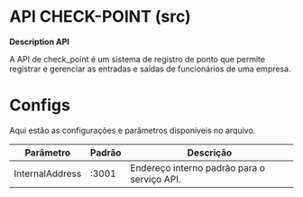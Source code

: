 # API CHECK-POINT (src)

**Description API**

A API de check_point é um sistema de registro de ponto que permite registrar e gerenciar as entradas e saídas de funcionários de uma empresa. 

# Configs

Aqui estão as configurações e parâmetros disponíveis no arquivo.

| Parâmetro        | Padrão         | Descrição
|------------------|----------------|-----------------------------------------------|
| InternalAddress  | :3001          | Endereço interno padrão para o serviço API.  |
